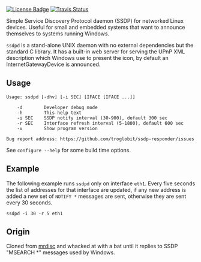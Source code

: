 [![License Badge][]][License] [![Travis Status][]][Travis]

Simple Service Discovery Protocol daemon (SSDP) for networked Linux
devices.  Useful for small and embedded systems that want to announce
themselves to systems running Windows.

`ssdpd` is a stand-alone UNIX daemon with no external dependencies but
the standard C library.  It has a built-in web server for serving the
UPnP XML description which Windows use to present the icon, by default
an InternetGatewayDevice is announced.


Usage
-----

```
Usage: ssdpd [-dhv] [-i SEC] [IFACE [IFACE ...]]

    -d        Developer debug mode
    -h        This help text
    -i SEC    SSDP notify interval (30-900), default 300 sec
    -r SEC    Interface refresh interval (5-1800), default 600 sec
    -v        Show program version

Bug report address: https://github.com/troglobit/ssdp-responder/issues
```

See `configure --help` for some build time options.


Example
-------

The following example runs `ssdpd` only on interface `eth1`.  Every five
seconds the list of addresses for that interface are updated, if any new
address is added a new set of `NOTIFY *` messages are sent, otherwise
they are sent every 30 seconds.

```
ssdpd -i 30 -r 5 eth1
```


Origin
------

Cloned from [mrdisc](https://github.com/troglobit/mrdisc) and whacked at
with a bat until it replies to SSDP "MSEARCH *" messages used by Windows.

[License]:       https://en.wikipedia.org/wiki/ISC_license
[License Badge]: https://img.shields.io/badge/License-ISC-blue.svg
[Travis]:        https://travis-ci.org/troglobit/ssdp-responder
[Travis Status]: https://travis-ci.org/troglobit/ssdp-responder.png?branch=master
